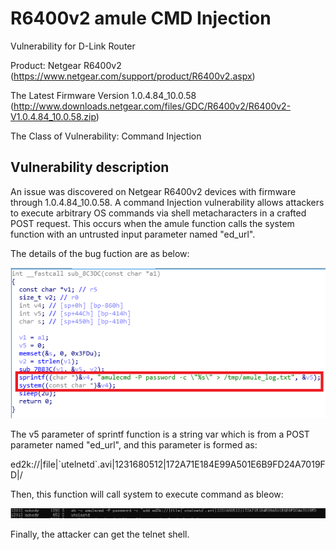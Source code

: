 # R6400v2 amule CMD Injection
Vulnerability for D-Link Router

Product: Netgear R6400v2 (https://www.netgear.com/support/product/R6400v2.aspx)

The Latest Firmware Version 1.0.4.84_10.0.58  (http://www.downloads.netgear.com/files/GDC/R6400v2/R6400v2-V1.0.4.84_10.0.58.zip)

The Class of Vulnerability: Command Injection

Vulnerability description
-------------------------
An issue was discovered on Netgear R6400v2 devices with firmware through 1.0.4.84_10.0.58. A command Injection vulnerability allows attackers to execute arbitrary OS commands via shell metacharacters in a crafted POST request. This occurs when the amule function calls the system function with an untrusted input parameter named "ed_url". 

The details of the bug fuction are as below:

![image](./img/3.png)

The v5 parameter of sprintf function is a string var which is from a POST parameter named "ed_url", and this parameter is formed as:

<p>ed2k://|file|`utelnetd`.avi|1231680512|172A71E184E99A501E6B9FD24A7019FD|/</p>

Then, this function will call system to execute command as bleow:

![image](./img/2.png)

Finally, the attacker can get the telnet shell.
